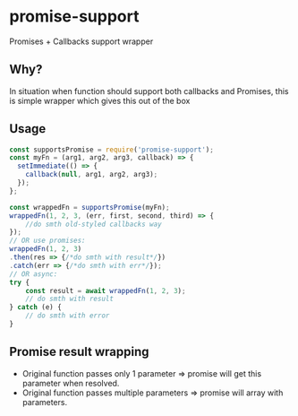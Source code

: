 # promise-support
Promises + Callbacks support wrapper

## Why?
In situation when function should support both callbacks and Promises, this is simple wrapper which gives this out of the box

## Usage

```javascript
const supportsPromise = require('promise-support');
const myFn = (arg1, arg2, arg3, callback) => {
  setImmediate(() => {
    callback(null, arg1, arg2, arg3);
  });
};

const wrappedFn = supportsPromise(myFn);
wrappedFn(1, 2, 3, (err, first, second, third) => {
	//do smth old-styled callbacks way
});
// OR use promises:
wrappedFn(1, 2, 3)
.then(res => {/*do smth with result*/})
.catch(err => {/*do smth with err*/});
// OR async:
try {
	const result = await wrappedFn(1, 2, 3);
	// do smth with result
} catch (e) {
	// do smth with error
}

```

## Promise result wrapping
* Original function passes only 1 parameter => promise will get this parameter when resolved.
* Original function passes multiple parameters => promise will array with parameters.
